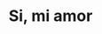 ---
layout: peliculas
title: "Si, mi amor"
titulo_original: "Si, mi amor"
image_carousel: 'https://i.ibb.co/vhyJd5w/siamor-min.jpg'
image_banner: 'https://i.ibb.co/ckkSh2H/Si-mi-amor-1-696x449-min.jpg'
trailer: https://www.youtube.com/embed/xndq-4tOFoU
embed: https://www.youtube.com/embed/xndq-4tOFoU?rel=0&amp;hd=1&border=0&wmode=opaque&enablejsapi=1&modestbranding=1&controls=1&showinfo=1
description: Basada en el exitoso show del mismo nombre, esta película cuenta la historia de Beatriz y Guillermo, una pareja que convive hace 6 años. Guillermo debe demostrar su fidelidad cuando su pareja Beatriz termina la relación después de sospechar que él la engaña.
description_corta: Basada en el exitoso show del mismo nombre, esta película cuenta la historia de Beatriz y Guillermo, una pareja que convive hace 6 años. Guillermo debe demostrar su fidelidad cuando su…
duracion: '1h 40 min'
estrellas: '4'
idioma: 'Latino'
clasificacion: '+5'
category: 'peliculas'
nuevo: 'new_peliculas'
calidad: 'Full HD'
genero: Comedia, Romance
anio: '2020'
netflix: 'si'
reproductores_otros: ["https://gounlimited.to/embed-w27b2q419175.html","Latino","https://mstream.press/kfrkmqh7bya0","Latino","https://jawcloud.co/embed-6p3ty6kbc5uv.html","Latino"]
reproductores_fembed: ["https://feurl.com/v/3w6dyummjd2y6de","Latino","https://feurl.com/v/l7k30snnz8ng805","Latino"]
tags:
- Comedia
---
